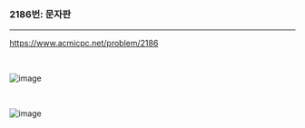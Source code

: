 ### 2186번: 문자판
***

https://www.acmicpc.net/problem/2186

<br>

![image](https://github.com/jh990714/BaekJoon-Algorithm/assets/144774186/41e03865-2e63-46a9-b5ed-c47785101d61)

<br>

![image](https://github.com/jh990714/BaekJoon-Algorithm/assets/144774186/4bd8974d-baec-4c36-b692-ea54b8907021)